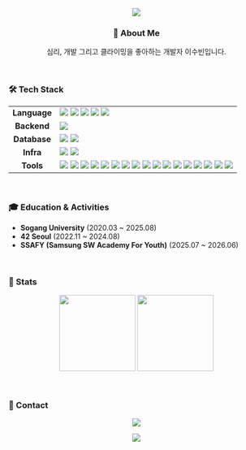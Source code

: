 <p align="center">
  <img src="https://capsule-render.vercel.app/api?type=waving&color=gradient&height=200&section=header&text=subillie's%20Github%20Profile&fontSize=50&fontColor=ffffff">
</p>

<div align="center">

### 👋 About Me
<p>
  심리, 개발 그리고 클라이밍을 좋아하는 개발자 이수빈입니다.
</p>

</div>

<br>

### 🛠️ Tech Stack

<table>
  <tr>
    <td align="center"><strong>Language</strong></td>
    <td>
      <img src="https://img.shields.io/badge/Java-007396?style=badge&logo=OpenJDK&logoColor=white">
      <img src="https://img.shields.io/badge/C-A8B9CC?style=badge&logo=c&logoColor=white">
      <img src="https://img.shields.io/badge/C++-00599C?style=badge&logo=cplusplus&logoColor=white">
      <img src="https://img.shields.io/badge/Python-3776AB?style=badge&logo=python&logoColor=white">
      <img src="https://img.shields.io/badge/Fsharp-378BBA?style=badge&logo=fsharp&logoColor=white">
    </td>
  </tr>
  <tr>
    <td align="center"><strong>Backend</strong></td>
    <td>
      <img src="https://img.shields.io/badge/Django-092E20?style=badge&logo=django&logoColor=white">
    </td>
  </tr>
  <tr>
    <td align="center"><strong>Database</strong></td>
    <td>
      <img src="https://img.shields.io/badge/PostgreSQL-4169E1?style=badge&logo=postgresql&logoColor=white">
      <img src="https://img.shields.io/badge/MySQL-4479A1?style=badge&logo=mysql&logoColor=white">
    </td>
  </tr>
    <tr>
    <td align="center"><strong>Infra</strong></td>
    <td>
      <img src="https://img.shields.io/badge/Linux-FCC624?style=badge&logo=linux&logoColor=black">
      <img src="https://img.shields.io/badge/Docker-0db7ed?style=badge&logo=docker&logoColor=white">
    </td>
  </tr>
  <tr>
    <td align="center"><strong>Tools</strong></td>
    <td>
      <img src="https://img.shields.io/badge/Git-F05033?style=badge&logo=git&logoColor=white">
      <img src="https://img.shields.io/badge/Vim-019733?style=badge&logo=vim&logoColor=white">
      <img src="https://img.shields.io/badge/VSCode-2C2C32?style=badge&logo=visual-studio-code&logoColor=22ABF3">
      <img src="https://img.shields.io/badge/PyCharm-000000?style=badge&logo=pycharm&logoColor=white">
      <img src="https://img.shields.io/badge/Jupyter-F37626?style=badge&logo=jupyter&logoColor=white">
      <img src="https://img.shields.io/badge/Colab-F9AB00?style=badge&logo=google-colab&logoColor=white">
      <img src="https://img.shields.io/badge/Swagger-85EA2D?style=badge&logo=swagger&logoColor=black">
      <img src="https://img.shields.io/badge/Postman-FF6C37?style=badge&logo=postman&logoColor=white">
      <img src="https://img.shields.io/badge/Ngrok-1F1E37?style=badge&logo=ngrok&logoColor=white">
      <img src="https://img.shields.io/badge/Firebase-DD2C00?style=badge&logo=firebase&logoColor=white">
      <img src="https://img.shields.io/badge/OpenGL-5586A4?style=badge&logo=opengl&logoColor=white">
      <img src="https://img.shields.io/badge/Markdown-000000?style=badge&logo=markdown&logoColor=white">
      <img src="https://img.shields.io/badge/Notion-F3F3F3?style=badge&logo=notion&logoColor=black">
      <img src="https://img.shields.io/badge/Jira-0052CC?style=badge&logo=jira&logoColor=white">
      <img src="https://img.shields.io/badge/Figma-F24E1E?style=badge&logo=figma&logoColor=white">
      <img src="https://img.shields.io/badge/Slack-4A154B?style=badge&logo=slack&logoColor=white">
      <img src="https://img.shields.io/badge/Mattermost-0058CC?style=badge&logo=mattermost&logoColor=white">
    </td>
  </tr>
</table>

<br>

### 🎓 Education & Activities

* **Sogang University** (2020.03 ~ 2025.08)
* **42 Seoul** (2022.11 ~ 2024.08)
* **SSAFY (Samsung SW Academy For Youth)** (2025.07 ~ 2026.06)

<br>

### 💪 Stats
<p align="center">
  <img height="150em" src="https://github-readme-stats.vercel.app/api?username=subillie&show_icons=true&theme=github_dark&count_private=true&hide_border=true&title_color=ffffff&icon_color=79ff97&text_color=9f9f9f&bg_color=151515">
  <img height="150em" src="http://mazassumnida.wtf/api/v2/generate_badge?boj=abyo">
</p>

<br>

### 📮 Contact
<p align="center">
  <a href="mailto:ddubi701@gmail.com">
    <img src="https://img.shields.io/badge/ddubi701@gmail.com-D14836?style=for-the-badge&logo=gmail&logoColor=white">
  </a>
</p>

<p align="center">
  <img src="https://capsule-render.vercel.app/api?type=rect&color=gradient&height=40&section=footer" >
</p>
